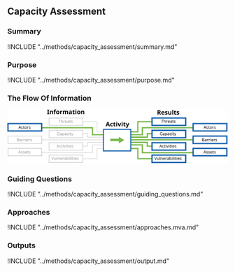 ## Capacity Assessment

### Summary
!INCLUDE "../methods/capacity_assessment/summary.md"

### Purpose
!INCLUDE "../methods/capacity_assessment/purpose.md"

### The Flow Of Information
![Audit Preparation Information Flow](images/info_flows/capacity_assessment.svg)

### Guiding Questions
!INCLUDE "../methods/capacity_assessment/guiding_questions.md"

### Approaches
!INCLUDE "../methods/capacity_assessment/approaches.mva.md"

### Outputs
!INCLUDE "../methods/capacity_assessment/output.md"

